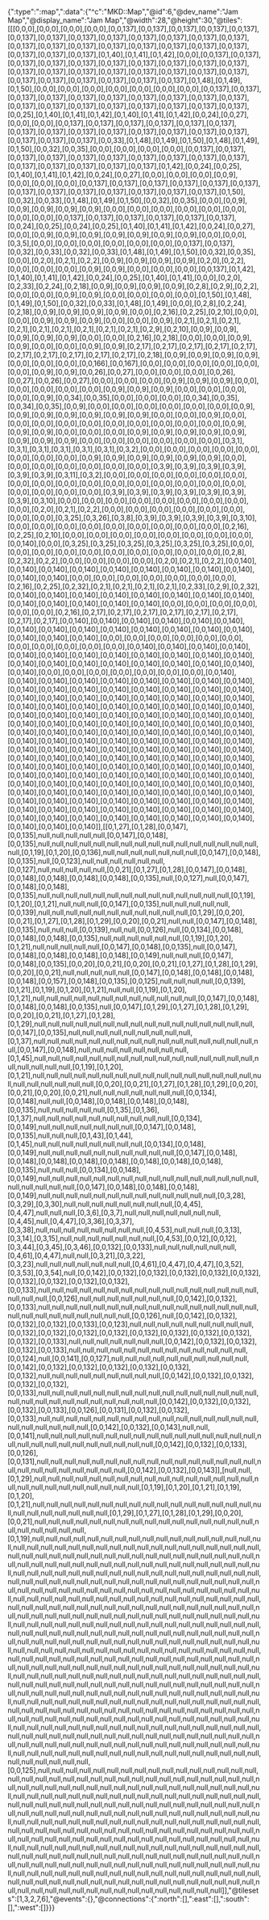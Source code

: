 {":type":":map",":data":{"^c":"MKD::Map","@id":6,"@dev_name":"Jam Map","@display_name":"Jam Map","@width":28,"@height":30,"@tiles":[[[0,0,0],[0,0,0],[0,0,0],[0,0,0],[0,0,137],[0,0,137],[0,0,137],[0,0,137],[0,0,137],[0,0,137],[0,0,137],[0,0,137],[0,0,137],[0,0,137],[0,0,137],[0,0,137],[0,0,137],[0,0,137],[0,0,137],[0,0,137],[0,0,137],[0,0,137],[0,0,137],[0,0,137],[0,0,137],[0,0,137],[0,0,137],[0,0,137],[0,1,40],[0,1,41],[0,1,42],[0,0,0],[0,0,137],[0,0,137],[0,0,137],[0,0,137],[0,0,137],[0,0,137],[0,0,137],[0,0,137],[0,0,137],[0,0,137],[0,0,137],[0,0,137],[0,0,137],[0,0,137],[0,0,137],[0,0,137],[0,0,137],[0,0,137],[0,0,137],[0,0,137],[0,0,137],[0,0,137],[0,0,137],[0,0,137],[0,1,48],[0,1,49],[0,1,50],[0,0,0],[0,0,0],[0,0,0],[0,0,0],[0,0,0],[0,0,0],[0,0,0],[0,0,137],[0,0,137],[0,0,137],[0,0,137],[0,0,137],[0,0,137],[0,0,137],[0,0,137],[0,0,137],[0,0,137],[0,0,137],[0,0,137],[0,0,137],[0,0,137],[0,0,137],[0,0,137],[0,0,137],[0,0,137],[0,0,25],[0,1,40],[0,1,41],[0,1,42],[0,1,40],[0,1,41],[0,1,42],[0,0,24],[0,0,27],[0,0,0],[0,0,0],[0,0,137],[0,0,137],[0,0,137],[0,0,137],[0,0,137],[0,0,137],[0,0,137],[0,0,137],[0,0,137],[0,0,137],[0,0,137],[0,0,137],[0,0,137],[0,0,137],[0,0,137],[0,0,137],[0,0,137],[0,0,33],[0,1,48],[0,1,49],[0,1,50],[0,1,48],[0,1,49],[0,1,50],[0,0,32],[0,0,35],[0,0,0],[0,0,0],[0,0,0],[0,0,0],[0,0,137],[0,0,137],[0,0,137],[0,0,137],[0,0,137],[0,0,137],[0,0,137],[0,0,137],[0,0,137],[0,0,137],[0,0,137],[0,0,137],[0,0,137],[0,0,137],[0,0,137],[0,1,42],[0,0,24],[0,0,25],[0,1,40],[0,1,41],[0,1,42],[0,0,24],[0,0,27],[0,0,0],[0,0,0],[0,0,0],[0,0,9],[0,0,0],[0,0,0],[0,0,0],[0,0,137],[0,0,137],[0,0,137],[0,0,137],[0,0,137],[0,0,137],[0,0,137],[0,0,137],[0,0,137],[0,0,137],[0,0,137],[0,0,137],[0,0,137],[0,1,50],[0,0,32],[0,0,33],[0,1,48],[0,1,49],[0,1,50],[0,0,32],[0,0,35],[0,0,0],[0,0,9],[0,0,9],[0,0,9],[0,0,9],[0,0,9],[0,0,0],[0,0,0],[0,0,0],[0,0,0],[0,0,0],[0,0,0],[0,0,0],[0,0,0],[0,0,137],[0,0,137],[0,0,137],[0,0,137],[0,0,137],[0,0,137],[0,0,24],[0,0,25],[0,0,24],[0,0,25],[0,1,40],[0,1,41],[0,1,42],[0,0,24],[0,0,27],[0,0,0],[0,0,9],[0,0,9],[0,0,9],[0,0,9],[0,0,9],[0,0,9],[0,0,9],[0,0,0],[0,0,0],[0,3,5],[0,0,0],[0,0,0],[0,0,0],[0,0,0],[0,0,0],[0,0,0],[0,0,137],[0,0,137],[0,0,32],[0,0,33],[0,0,32],[0,0,33],[0,1,48],[0,1,49],[0,1,50],[0,0,32],[0,0,35],[0,0,0],[0,2,0],[0,2,1],[0,2,2],[0,0,9],[0,0,9],[0,0,9],[0,0,9],[0,2,0],[0,2,2],[0,0,0],[0,0,0],[0,0,0],[0,0,9],[0,0,9],[0,0,0],[0,0,0],[0,0,0],[0,0,137],[0,1,42],[0,1,40],[0,1,41],[0,1,42],[0,0,24],[0,0,25],[0,1,40],[0,1,41],[0,0,0],[0,2,0],[0,2,33],[0,2,24],[0,2,18],[0,0,9],[0,0,9],[0,0,9],[0,0,9],[0,2,8],[0,2,9],[0,2,2],[0,0,0],[0,0,0],[0,0,9],[0,0,9],[0,0,0],[0,0,0],[0,0,0],[0,0,0],[0,1,50],[0,1,48],[0,1,49],[0,1,50],[0,0,32],[0,0,33],[0,1,48],[0,1,49],[0,0,0],[0,2,8],[0,2,24],[0,2,18],[0,0,9],[0,0,9],[0,0,9],[0,0,9],[0,0,0],[0,2,16],[0,2,25],[0,2,10],[0,0,0],[0,0,0],[0,0,9],[0,0,9],[0,0,9],[0,0,0],[0,0,0],[0,0,9],[0,2,1],[0,2,1],[0,2,1],[0,2,1],[0,2,1],[0,2,1],[0,2,1],[0,2,1],[0,2,1],[0,2,9],[0,2,10],[0,0,9],[0,0,9],[0,0,9],[0,0,9],[0,0,9],[0,0,0],[0,0,0],[0,2,16],[0,2,18],[0,0,0],[0,0,0],[0,0,9],[0,0,9],[0,0,0],[0,0,0],[0,0,9],[0,0,9],[0,2,17],[0,2,17],[0,2,17],[0,2,17],[0,2,17],[0,2,17],[0,2,17],[0,2,17],[0,2,17],[0,2,17],[0,2,18],[0,0,9],[0,0,9],[0,0,9],[0,0,9],[0,0,0],[0,0,0],[0,0,0],[0,0,166],[0,0,167],[0,0,0],[0,0,0],[0,0,0],[0,0,0],[0,0,0],[0,0,0],[0,0,9],[0,0,9],[0,0,26],[0,0,27],[0,0,0],[0,0,0],[0,0,0],[0,0,26],[0,0,27],[0,0,26],[0,0,27],[0,0,0],[0,0,0],[0,0,0],[0,0,9],[0,0,9],[0,0,9],[0,0,0],[0,0,0],[0,0,0],[0,0,0],[0,0,0],[0,0,9],[0,0,9],[0,0,9],[0,0,0],[0,0,0],[0,0,0],[0,0,0],[0,0,9],[0,0,34],[0,0,35],[0,0,0],[0,0,0],[0,0,0],[0,0,34],[0,0,35],[0,0,34],[0,0,35],[0,0,9],[0,0,0],[0,0,0],[0,0,0],[0,0,0],[0,0,0],[0,0,0],[0,0,9],[0,0,9],[0,0,9],[0,0,9],[0,0,9],[0,0,9],[0,0,9],[0,0,0],[0,0,0],[0,0,9],[0,0,0],[0,0,0],[0,0,0],[0,0,0],[0,0,0],[0,0,0],[0,0,0],[0,0,0],[0,0,0],[0,0,0],[0,0,9],[0,0,9],[0,0,9],[0,0,0],[0,0,0],[0,0,0],[0,0,9],[0,0,9],[0,0,9],[0,0,9],[0,0,9],[0,0,9],[0,0,9],[0,0,9],[0,0,0],[0,0,0],[0,0,0],[0,0,0],[0,0,0],[0,0,0],[0,3,1],[0,3,1],[0,3,1],[0,3,1],[0,3,1],[0,3,1],[0,3,2],[0,0,0],[0,0,0],[0,0,0],[0,0,0],[0,0,0],[0,0,0],[0,0,0],[0,0,0],[0,0,9],[0,0,9],[0,0,9],[0,0,9],[0,0,9],[0,0,9],[0,0,0],[0,0,0],[0,0,0],[0,0,0],[0,0,0],[0,0,0],[0,0,0],[0,3,9],[0,3,9],[0,3,9],[0,3,9],[0,3,9],[0,3,9],[0,3,11],[0,3,2],[0,0,0],[0,0,0],[0,0,0],[0,0,0],[0,0,0],[0,0,0],[0,0,0],[0,0,0],[0,0,0],[0,0,0],[0,0,0],[0,0,0],[0,0,0],[0,0,0],[0,0,0],[0,0,0],[0,0,0],[0,0,0],[0,0,0],[0,0,0],[0,3,9],[0,3,9],[0,3,9],[0,3,9],[0,3,9],[0,3,9],[0,3,9],[0,3,10],[0,0,0],[0,0,0],[0,0,0],[0,0,0],[0,0,0],[0,0,0],[0,0,0],[0,0,0],[0,0,0],[0,2,0],[0,2,1],[0,2,2],[0,0,0],[0,0,0],[0,0,0],[0,0,0],[0,0,0],[0,0,0],[0,0,0],[0,0,0],[0,3,25],[0,3,26],[0,3,8],[0,3,9],[0,3,9],[0,3,9],[0,3,9],[0,3,10],[0,0,0],[0,0,0],[0,0,0],[0,0,0],[0,0,0],[0,0,0],[0,0,0],[0,0,0],[0,0,0],[0,2,16],[0,2,25],[0,2,10],[0,0,0],[0,0,0],[0,0,0],[0,0,0],[0,0,0],[0,0,0],[0,0,0],[0,0,0],[0,0,140],[0,0,0],[0,3,25],[0,3,25],[0,3,25],[0,3,25],[0,3,25],[0,3,25],[0,0,0],[0,0,0],[0,0,0],[0,0,0],[0,0,0],[0,0,0],[0,0,0],[0,0,0],[0,0,0],[0,0,0],[0,2,8],[0,2,32],[0,2,2],[0,0,0],[0,0,0],[0,0,0],[0,0,0],[0,2,0],[0,2,1],[0,2,2],[0,0,140],[0,0,140],[0,0,140],[0,0,140],[0,0,140],[0,0,140],[0,0,140],[0,0,140],[0,0,140],[0,0,140],[0,0,140],[0,0,0],[0,0,0],[0,0,0],[0,0,0],[0,0,0],[0,0,0],[0,0,0],[0,2,16],[0,2,25],[0,2,32],[0,2,1],[0,2,1],[0,2,1],[0,2,1],[0,2,33],[0,2,9],[0,2,32],[0,0,140],[0,0,140],[0,0,140],[0,0,140],[0,0,140],[0,0,140],[0,0,140],[0,0,140],[0,0,140],[0,0,140],[0,0,140],[0,0,140],[0,0,140],[0,0,0],[0,0,0],[0,0,0],[0,0,0],[0,0,0],[0,0,0],[0,2,16],[0,2,17],[0,2,17],[0,2,17],[0,2,17],[0,2,17],[0,2,17],[0,2,17],[0,2,17],[0,0,140],[0,0,140],[0,0,140],[0,0,140],[0,0,140],[0,0,140],[0,0,140],[0,0,140],[0,0,140],[0,0,140],[0,0,140],[0,0,140],[0,0,140],[0,0,140],[0,0,140],[0,0,140],[0,0,140],[0,0,0],[0,0,0],[0,0,0],[0,0,0],[0,0,0],[0,0,0],[0,0,0],[0,0,0],[0,0,0],[0,0,0],[0,0,0],[0,0,140],[0,0,140],[0,0,140],[0,0,140],[0,0,140],[0,0,140],[0,0,140],[0,0,140],[0,0,140],[0,0,140],[0,0,140],[0,0,140],[0,0,140],[0,0,140],[0,0,140],[0,0,140],[0,0,140],[0,0,140],[0,0,140],[0,0,140],[0,0,140],[0,0,0],[0,0,0],[0,0,0],[0,0,0],[0,0,0],[0,0,0],[0,0,0],[0,0,140],[0,0,140],[0,0,140],[0,0,140],[0,0,140],[0,0,140],[0,0,140],[0,0,140],[0,0,140],[0,0,140],[0,0,140],[0,0,140],[0,0,140],[0,0,140],[0,0,140],[0,0,140],[0,0,140],[0,0,140],[0,0,140],[0,0,140],[0,0,140],[0,0,140],[0,0,140],[0,0,140],[0,0,140],[0,0,140],[0,0,140],[0,0,140],[0,0,140],[0,0,140],[0,0,140],[0,0,140],[0,0,140],[0,0,140],[0,0,140],[0,0,140],[0,0,140],[0,0,140],[0,0,140],[0,0,140],[0,0,140],[0,0,140],[0,0,140],[0,0,140],[0,0,140],[0,0,140],[0,0,140],[0,0,140],[0,0,140],[0,0,140],[0,0,140],[0,0,140],[0,0,140],[0,0,140],[0,0,140],[0,0,140],[0,0,140],[0,0,140],[0,0,140],[0,0,140],[0,0,140],[0,0,140],[0,0,140],[0,0,140],[0,0,140],[0,0,140],[0,0,140],[0,0,140],[0,0,140],[0,0,140],[0,0,140],[0,0,140],[0,0,140],[0,0,140],[0,0,140],[0,0,140],[0,0,140],[0,0,140],[0,0,140],[0,0,140],[0,0,140],[0,0,140],[0,0,140],[0,0,140],[0,0,140],[0,0,140],[0,0,140],[0,0,140],[0,0,140],[0,0,140],[0,0,140],[0,0,140],[0,0,140],[0,0,140],[0,0,140],[0,0,140],[0,0,140],[0,0,140],[0,0,140],[0,0,140],[0,0,140],[0,0,140],[0,0,140],[0,0,140],[0,0,140],[0,0,140],[0,0,140],[0,0,140],[0,0,140],[0,0,140],[0,0,140],[0,0,140],[0,0,140],[0,0,140],[0,0,140],[0,0,140],[0,0,140],[0,0,140],[0,0,140],[0,0,140],[0,0,140],[0,0,140],[0,0,140],[0,0,140],[0,0,140],[0,0,140],[0,0,140],[0,0,140],[0,0,140],[0,0,140],[0,0,140],[0,0,140],[0,0,140],[0,0,140],[0,0,140],[0,0,140],[0,0,140],[0,0,140],[0,0,140],[0,0,140]],[[0,1,27],[0,1,28],[0,0,147],[0,0,135],null,null,null,null,null,[0,0,147],[0,0,148],[0,0,135],null,null,null,null,null,null,null,null,null,null,null,null,null,null,null,null,null,[0,1,19],[0,1,20],[0,0,136],null,null,null,null,null,null,null,[0,0,147],[0,0,148],[0,0,135],null,[0,0,123],null,null,null,null,null,null,[0,0,127],null,null,null,null,null,[0,0,21],[0,1,27],[0,1,28],[0,0,147],[0,0,148],[0,0,148],[0,0,148],[0,0,148],[0,0,148],[0,0,135],null,[0,0,127],null,[0,0,147],[0,0,148],[0,0,148],[0,0,135],null,null,null,null,null,null,null,null,null,null,null,null,null,null,[0,1,19],[0,1,20],[0,1,21],null,null,null,[0,0,147],[0,0,135],null,null,null,null,null,[0,0,139],null,null,null,null,null,null,null,null,null,null,null,[0,1,29],[0,0,20],[0,0,21],[0,1,27],[0,1,28],[0,1,29],[0,0,20],[0,0,21],null,null,[0,0,147],[0,0,148],[0,0,135],null,null,null,[0,0,139],null,null,[0,0,126],null,[0,0,134],[0,0,148],[0,0,148],[0,0,148],[0,0,135],null,null,null,null,null,null,[0,1,19],[0,1,20],[0,1,21],null,null,null,null,null,[0,0,147],[0,0,148],[0,0,135],null,[0,0,147],[0,0,148],[0,0,148],[0,0,148],[0,0,148],[0,0,149],null,null,null,[0,0,147],[0,0,148],[0,0,135],[0,0,20],[0,0,21],[0,0,20],[0,0,21],[0,1,27],[0,1,28],[0,1,29],[0,0,20],[0,0,21],null,null,null,null,null,[0,0,147],[0,0,148],[0,0,148],[0,0,148],[0,0,148],[0,0,157],[0,0,148],[0,0,135],[0,0,125],null,null,null,null,[0,0,139],[0,1,21],[0,1,19],[0,1,20],[0,1,21],null,null,[0,1,19],[0,1,20],[0,1,21],null,null,null,null,null,null,null,null,null,null,null,null,[0,0,147],[0,0,148],[0,0,148],[0,0,148],[0,0,135],null,[0,0,147],[0,1,29],[0,1,27],[0,1,28],[0,1,29],[0,0,20],[0,0,21],[0,1,27],[0,1,28],[0,1,29],null,null,null,null,null,null,null,null,null,null,null,null,null,null,null,null,[0,0,147],[0,0,135],null,null,null,null,null,null,null,null,null,[0,1,37],null,null,null,null,null,null,null,null,null,null,null,null,null,null,null,null,null,[0,0,147],[0,0,148],null,null,null,null,null,null,null,null,[0,1,45],null,null,null,null,null,null,null,null,null,null,null,null,null,null,null,null,null,null,null,null,null,[0,1,19],[0,1,20],[0,1,21],null,null,null,null,null,null,null,null,null,null,null,null,null,null,null,null,null,null,null,null,null,null,null,[0,0,20],[0,0,21],[0,1,27],[0,1,28],[0,1,29],[0,0,20],[0,0,21],[0,0,20],[0,0,21],null,null,null,null,null,null,null,[0,0,134],[0,0,148],null,null,[0,0,148],[0,0,148],[0,0,148],[0,0,148],[0,0,135],null,null,null,null,null,[0,1,35],[0,1,36],[0,1,37],null,null,null,null,null,null,null,null,null,null,[0,0,134],[0,0,149],null,null,null,null,null,null,null,[0,0,147],[0,0,148],[0,0,135],null,null,null,[0,1,43],[0,1,44],[0,1,45],null,null,null,null,null,null,null,null,[0,0,134],[0,0,148],[0,0,149],null,null,null,null,null,null,null,null,null,null,[0,0,147],[0,0,148],[0,0,148],[0,0,148],[0,0,148],[0,0,148],[0,0,148],[0,0,148],[0,0,148],[0,0,135],null,null,null,[0,0,134],[0,0,148],[0,0,149],null,null,null,null,null,null,null,null,null,null,null,null,null,null,null,null,null,null,null,null,null,[0,0,147],[0,0,148],[0,0,148],[0,0,148],[0,0,149],null,null,null,null,null,null,null,null,null,null,null,null,null,[0,3,28],[0,3,29],[0,3,30],null,null,null,null,null,null,null,null,[0,4,45],[0,4,47],null,null,null,[0,3,6],[0,3,7],null,null,null,null,null,null,null,[0,4,45],null,[0,4,47],[0,3,36],[0,3,37],[0,3,38],null,null,null,null,null,null,null,null,[0,4,53],null,null,null,[0,3,13],[0,3,14],[0,3,15],null,null,null,null,null,null,null,[0,4,53],[0,0,12],[0,0,12],[0,3,44],[0,3,45],[0,3,46],[0,0,132],[0,0,133],null,null,null,null,null,null,[0,4,61],[0,4,47],null,null,[0,3,21],[0,3,22],[0,3,23],null,null,null,null,null,null,null,[0,4,61],[0,4,47],[0,4,47],[0,3,52],[0,3,53],[0,3,54],null,[0,0,142],[0,0,132],[0,0,132],[0,0,132],[0,0,132],[0,0,132],[0,0,132],[0,0,132],[0,0,132],[0,0,132],[0,0,133],null,null,null,null,null,null,null,null,null,null,null,null,null,null,null,null,null,null,null,[0,0,126],null,null,null,null,null,null,null,[0,0,142],[0,0,132],[0,0,133],null,null,null,null,null,null,null,null,null,null,null,null,null,null,null,null,null,null,null,null,null,null,null,null,null,[0,0,126],null,[0,0,142],[0,0,132],[0,0,132],[0,0,132],[0,0,133],[0,0,123],null,null,null,null,null,null,null,null,null,[0,0,132],[0,0,132],[0,0,132],[0,0,132],[0,0,132],[0,0,132],[0,0,132],[0,0,132],[0,0,132],[0,0,133],null,null,null,null,null,null,null,[0,0,142],[0,0,132],[0,0,132],[0,0,132],[0,0,133],null,null,null,null,null,null,null,null,null,null,null,null,null,[0,0,124],null,[0,0,141],[0,0,127],null,null,null,null,null,null,null,null,null,null,[0,0,142],[0,0,132],[0,0,132],[0,0,132],[0,0,132],[0,0,132],[0,0,132],null,null,null,null,null,null,null,null,null,[0,0,142],[0,0,132],[0,0,132],[0,0,132],[0,0,132],[0,0,133],null,null,null,null,null,null,null,null,null,null,null,null,null,null,null,null,null,null,null,null,null,null,null,null,null,null,null,[0,0,142],[0,0,132],[0,0,132],[0,0,132],[0,0,133],[0,0,126],[0,0,131],[0,0,132],[0,0,132],[0,0,133],null,null,null,null,null,null,null,null,null,null,null,null,null,null,null,null,null,null,null,null,null,null,[0,0,142],[0,0,132],[0,0,143],null,null,[0,0,141],null,null,null,null,null,null,null,null,null,null,null,null,null,null,null,null,null,null,null,null,null,null,null,null,null,null,null,[0,0,142],[0,0,132],[0,0,133],[0,0,126],[0,0,131],null,null,null,null,null,null,null,null,null,null,null,null,null,null,null,null,null,null,null,null,null,null,null,null,null,[0,0,142],[0,0,132],[0,0,143]],[null,null,[0,1,29],null,null,null,null,null,null,null,null,null,null,null,null,null,null,null,null,null,null,null,null,null,null,null,null,null,null,[0,1,19],[0,1,20],[0,1,21],[0,1,19],[0,1,20],[0,1,21],null,null,null,null,null,null,null,null,null,null,null,null,null,null,null,null,null,null,null,null,null,null,null,null,[0,1,29],[0,1,27],[0,1,28],[0,1,29],[0,0,20],[0,0,21],null,null,null,null,null,null,null,null,null,null,null,null,null,null,null,null,null,null,null,null,null,null,[0,1,19],null,null,null,null,null,null,null,null,null,null,null,null,null,null,null,null,null,null,null,null,null,null,null,null,null,null,null,null,null,null,null,null,null,null,null,null,null,null,null,null,null,null,null,null,null,null,null,null,null,null,null,null,null,null,null,null,null,null,null,null,null,null,null,null,null,null,null,null,null,null,null,null,null,null,null,null,null,null,null,null,null,null,null,null,null,null,null,null,null,null,null,null,null,null,null,null,null,null,null,null,null,null,null,null,null,null,null,null,null,null,null,null,null,null,null,null,null,null,null,null,null,null,null,null,null,null,null,null,null,null,null,null,null,null,null,null,null,null,null,null,null,null,null,null,null,null,null,null,null,null,null,null,null,null,null,null,null,null,null,null,null,null,null,null,null,null,null,null,null,null,null,null,null,null,null,null,null,null,null,null,null,null,null,null,null,null,null,null,null,null,null,null,null,null,null,null,null,null,null,null,null,null,null,null,null,null,null,null,null,null,null,null,null,null,null,null,null,null,null,null,null,null,null,null,null,null,null,null,null,null,null,null,null,null,null,null,null,null,null,null,null,null,null,null,null,null,null,null,null,null,null,null,null,null,null,null,null,null,null,null,null,null,null,null,null,null,null,null,null,null,null,null,null,null,null,null,null,null,null,null,null,null,null,null,null,null,null,null,null,null,null,null,null,null,null,null,null,null,null,null,null,null,null,null,null,null,null,null,null,null,null,null,null,null,null,null,null,null,null,null,null,null,null,null,null,null,null,null,null,null,null,null,null,null,null,null,null,null,null,null,null,null,null,null,null,null,null,null,null,null,null,null,null,null,null,null,null,null,null,null,null,null,null,null,null,null,null,null,null,null,null,null,null,null,null,null,null,null,null,null,null,null,null,null,null,null,null,null,null,null,null,null,null,null,null,null,null,null,null,null,null,null,null,null,null,null,null,null,null,null,null,null,null,null,null,null,null,null,null,null,null,null,null,null,null,null,null,null,null,null,null,null,null,null,null,null,null,null,null,null,null,null,null,null,null,null,null,null,null,null,null,null,null,null,null,null,null,null,null,null,null,null,null,null,null,null,null,null,null,null,null,null,null,null,null,null,null,null,null,null,null,[0,0,125],null,null,null,null,null,null,null,null,null,null,null,null,null,null,null,null,null,null,null,null,null,null,null,null,null,null,null,null,null,null,null,null,null,null,null,null,null,null,null,null,null,null,null,null,null,null,null,null,null,null,null,null,null,null,null,null,null,null,null,null,null,null,null,null,null,null,null,null,null,null,null,null,null,null,null,null,null,null,null,null,null,null,null,null,null,null,null,null,null,null,null,null,null,null,null,null,null,null,null,null,null,null,null,null,null,null,null,null,null,null,null,null,null,null,null,null,null,null,null,null,null,null,null,null,null,null,null,null,null,null,null,null,null,null,null,null,null,null,null,null,null,null,null,null,null,null,null,null,null,null,null,null,null,null,null,null,null,null,null,null,null,null,null,null,null,null,null,null,null,null,null,null,null,null,null,null,null,null,null,null,null,null,null,null,null,null,null,null,null,null,null,null,null,null,null,null,null,null,null,null,null,null,null,null,null,null,null,null,null,null,null,null,null,null,null,null,null,null,null,null,null,null,null,null,null,null,null,null,null,null,null,null,null,null,null,null,null,null,null,null,null,null,null,null,null,null,null,null,null,null,null,null,null,null,null,null,null,null,null,null,null,null,null,null,null,null,null,null,null,null]],"@tilesets":[1,3,2,7,6],"@events":{},"@connections":{":north":[],":east":[],":south":[],":west":[]}}}